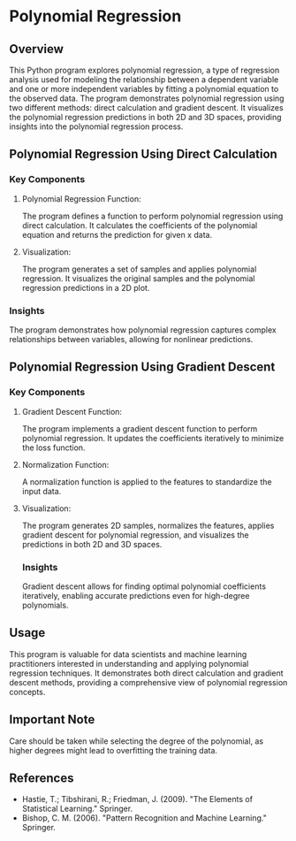 <h1> Polynomial Regression </h1>
<h2> Overview </h2>
This Python program explores polynomial regression, a type of regression analysis used for modeling the relationship between a dependent variable and one or more independent variables by fitting a polynomial equation to the observed data. The program demonstrates polynomial regression using two different methods: direct calculation and gradient descent. It visualizes the polynomial regression predictions in both 2D and 3D spaces, providing insights into the polynomial regression process.

<h2> Polynomial Regression Using Direct Calculation </h2>
<h3> Key Components </h3>

<ol> 
  
<li>Polynomial Regression Function:</li>

The program defines a function to perform polynomial regression using direct calculation. It calculates the coefficients of the polynomial equation and returns the prediction for given x data.

<li>Visualization:</li>

The program generates a set of samples and applies polynomial regression. It visualizes the original samples and the polynomial regression predictions in a 2D plot.

</ol>
<h3> Insights </h3>

The program demonstrates how polynomial regression captures complex relationships between variables, allowing for nonlinear predictions.
<h2>Polynomial Regression Using Gradient Descent</h2>
<h3>Key Components</h3>

<ol>
<li> Gradient Descent Function:</li>

The program implements a gradient descent function to perform polynomial regression. It updates the coefficients iteratively to minimize the loss function.
<li>Normalization Function:</li>

A normalization function is applied to the features to standardize the input data.
<li> Visualization: </li>

The program generates 2D samples, normalizes the features, applies gradient descent for polynomial regression, and visualizes the predictions in both 2D and 3D spaces.

<h3> Insights </h3>
Gradient descent allows for finding optimal polynomial coefficients iteratively, enabling accurate predictions even for high-degree polynomials.

</ol>

<h2> Usage </h2>
This program is valuable for data scientists and machine learning practitioners interested in understanding and applying polynomial regression techniques. It demonstrates both direct calculation and gradient descent methods, providing a comprehensive view of polynomial regression concepts.

<h2> Important Note </h2>
Care should be taken while selecting the degree of the polynomial, as higher degrees might lead to overfitting the training data.
<h2> References</h2>

<ul>
<li> Hastie, T.; Tibshirani, R.; Friedman, J. (2009). "The Elements of Statistical Learning." Springer.</li>
<li> Bishop, C. M. (2006). "Pattern Recognition and Machine Learning." Springer.</li>
</ul>





